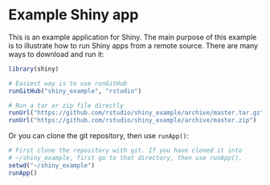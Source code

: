 # Example Shiny app

This is an example application for Shiny.
The main purpose of this example is to illustrate how to run Shiny apps from a remote source.
There are many ways to download and run it:

```R
library(shiny)

# Easiest way is to use runGitHub
runGitHub("shiny_example", "rstudio")

# Run a tar or zip file directly
runUrl("https://github.com/rstudio/shiny_example/archive/master.tar.gz")
runUrl("https://github.com/rstudio/shiny_example/archive/master.zip")
```

Or you can clone the git repository, then use `runApp()`:

```R
# First clone the repository with git. If you have cloned it into
# ~/shiny_example, first go to that directory, then use runApp().
setwd("~/shiny_example")
runApp()
```
